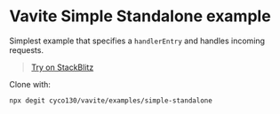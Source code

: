 # Vavite Simple Standalone example

Simplest example that specifies a `handlerEntry` and handles incoming requests.

> [Try on StackBlitz](https://stackblitz.com/github/cyco130/vavite/tree/main/examples/simple-standalone)

Clone with:

```bash
npx degit cyco130/vavite/examples/simple-standalone
```
